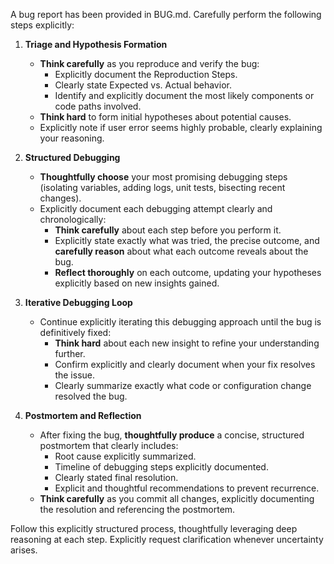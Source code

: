 A bug report has been provided in BUG.md. Carefully perform the following steps explicitly:

1. **Triage and Hypothesis Formation**
   - **Think carefully** as you reproduce and verify the bug:
     - Explicitly document the Reproduction Steps.
     - Clearly state Expected vs. Actual behavior.
     - Identify and explicitly document the most likely components or code paths involved.
   - **Think hard** to form initial hypotheses about potential causes.
   - Explicitly note if user error seems highly probable, clearly explaining your reasoning.

2. **Structured Debugging**
   - **Thoughtfully choose** your most promising debugging steps (isolating variables, adding logs, unit tests, bisecting recent changes).
   - Explicitly document each debugging attempt clearly and chronologically:
     - **Think carefully** about each step before you perform it.
     - Explicitly state exactly what was tried, the precise outcome, and **carefully reason** about what each outcome reveals about the bug.
     - **Reflect thoroughly** on each outcome, updating your hypotheses explicitly based on new insights gained.

3. **Iterative Debugging Loop**
   - Continue explicitly iterating this debugging approach until the bug is definitively fixed:
     - **Think hard** about each new insight to refine your understanding further.
     - Confirm explicitly and clearly document when your fix resolves the issue.
     - Clearly summarize exactly what code or configuration change resolved the bug.

4. **Postmortem and Reflection**
   - After fixing the bug, **thoughtfully produce** a concise, structured postmortem that clearly includes:
     - Root cause explicitly summarized.
     - Timeline of debugging steps explicitly documented.
     - Clearly stated final resolution.
     - Explicit and thoughtful recommendations to prevent recurrence.
   - **Think carefully** as you commit all changes, explicitly documenting the resolution and referencing the postmortem.

Follow this explicitly structured process, thoughtfully leveraging deep reasoning at each step. Explicitly request clarification whenever uncertainty arises.